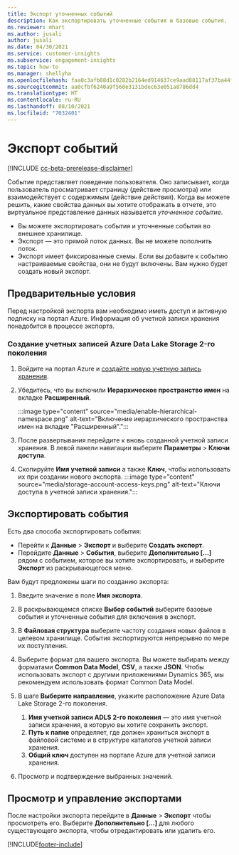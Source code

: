 ```yaml
---
title: Экспорт уточненных событий
description: Как экспортировать уточненные события и базовые события.
ms.reviewer: mhart
ms.author: jusali
author: jusali
ms.date: 04/30/2021
ms.service: customer-insights
ms.subservice: engagement-insights
ms.topic: how-to
ms.manager: shellyha
ms.openlocfilehash: faa0c3afb08d1c0282b2164ed914637ce9aad88117af37ba44fdb81e7610e574
ms.sourcegitcommit: aa0cfbf6240a9f560e3131bdec63e051a8786dd4
ms.translationtype: HT
ms.contentlocale: ru-RU
ms.lasthandoff: 08/10/2021
ms.locfileid: "7032401"
---
```

# <a name="export-events"></a>Экспорт событий

[!INCLUDE [cc-beta-prerelease-disclaimer](includes/cc-beta-prerelease-disclaimer.md)]

Событие представляет поведение пользователя. Оно записывает, когда пользователь просматривает страницу (действие просмотра) или взаимодействует с содержимым (действие действия). Когда вы можете решить, какие свойства данных вы хотите отображать в отчете, это виртуальное представление данных называется *уточненное событие*. 

- Вы можете экспортировать события и уточненные события во внешнее хранилище. 
- Экспорт — это прямой поток данных. Вы не можете пополнить поток. 
- Экспорт имеет фиксированные схемы. Если вы добавите к событию настраиваемые свойства, они не будут включены. Вам нужно будет создать новый экспорт.

## <a name="prerequisites"></a>Предварительные условия

Перед настройкой экспорта вам необходимо иметь доступ и активную подписку на портал Azure. Информация об учетной записи хранения понадобится в процессе экспорта. 

### <a name="create-an-azure-data-lake-storage-gen-2-accounts"></a>Создание учетных записей Azure Data Lake Storage 2-го поколения

1. Войдите на портал Azure и [создайте новую учетную запись хранения](/azure/storage/common/storage-account-create). 

1. Убедитесь, что вы включили **Иерархическое пространство имен** на вкладке **Расширенный**. 

   :::image type="content" source="media/enable-hierarchical-namespace.png" alt-text="Включение иерархического пространства имен на вкладке &quot;Расширенный&quot;.":::

1. После развертывания перейдите к вновь созданной учетной записи хранения. В левой панели навигации выберите **Параметры** > **Ключи доступа**. 

1. Скопируйте **Имя учетной записи** а также **Ключ**, чтобы использовать их при создании нового экспорта.
   :::image type="content" source="media/storage-account-access-keys.png" alt-text="Ключи доступа в учетной записи хранения.":::

## <a name="export-events"></a>Экспортировать события

Есть два способа экспортировать события: 
- Перейти к **Данные** > **Экспорт** и выберите **Создать экспорт**.
- Перейдите **Данные** > **События**, выберите **Дополнительно [...]** рядом с событием, которое вы хотите экспортировать, и выберите **Экспорт** из раскрывающегося меню. 

Вам будут предложены шаги по созданию экспорта:

1. Введите значение в поле **Имя экспорта**.

1. В раскрывающемся списке **Выбор событий** выберите базовые события и уточненные события для включения в экспорт. 

1. В **Файловая структура** выберите частоту создания новых файлов в целевом хранилище. События экспортируются непрерывно по мере их поступления.

1. Выберите формат для вашего экспорта. Вы можете выбирать между форматами **Common Data Model**, **CSV**, а также **JSON**. Чтобы использовать экспорт с другими приложениями Dynamics 365, мы рекомендуем использовать формат Common Data Model.

1. В шаге **Выберите направление**, укажите расположение Azure Data Lake Storage 2-го поколения.
    1. **Имя учетной записи ADLS 2-го поколения** — это имя учетной записи хранения, в которую вы хотите сохранить экспорт. 
    1. **Путь к папке** определяет, где должен храниться экспорт в файловой системе и в структуре каталогов учетной записи хранения.
    1. **Общий ключ** доступен на портале Azure для учетной записи хранения.

1. Просмотр и подтверждение выбранных значений.

## <a name="view-and-manage-exports"></a>Просмотр и управление экспортами

После настройки экспорта перейдите в **Данные** > **Экспорт** чтобы просмотреть его. Выберите **Дополнительно [...]** для любого существующего экспорта, чтобы отредактировать или удалить его.


[!INCLUDE[footer-include](../includes/footer-banner.md)]